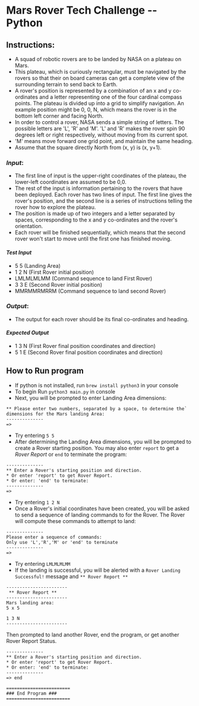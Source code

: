# Mars Rover Tech Challenge -- Python
## Instructions:  

  * A squad of robotic rovers are to be landed by NASA on a plateau on Mars.
  * This plateau, which is curiously rectangular, must be navigated by the rovers so that their on board cameras can get a complete view of the surrounding terrain to send back to Earth.
  * A rover's position is represented by a combination of an x and y co-ordinates and a letter representing one of the four cardinal compass points. The plateau is divided up into a grid to simplify navigation. An example position might be 0, 0, N, which means the rover is in the bottom left corner and facing North.
  * In order to control a rover, NASA sends a simple string of letters. The possible letters are 'L', 'R' and 'M'. 'L' and 'R' makes the rover spin 90 degrees left or right respectively, without moving from its current spot.
  * 'M' means move forward one grid point, and maintain the same heading.
  * Assume that the square directly North from (x, y) is (x, y+1).
### *Input*:
  * The first line of input is the upper-right coordinates of the plateau, the lower-left coordinates are assumed to be 0,0.
  * The rest of the input is information pertaining to the rovers that have been deployed. Each rover has two lines of input. The first line gives the rover's position, and the second line is a series of instructions telling the rover how to explore the plateau.
  * The position is made up of two integers and a letter separated by spaces, corresponding to the x and y co-ordinates and the rover's orientation.
  * Each rover will be finished sequentially, which means that the second rover won't start to move until the first one has finished moving.
   #### *Test Input*
  * 5 5 (Landing Area)
  * 1 2 N (First Rover initial position)
  * LMLMLMLMM (Command sequence to land First Rover)
  * 3 3 E (Second Rover initial position)
  * MMRMMRMRRM (Command sequence to land second Rover)

### *Output*:
  * The output for each rover should be its final co-ordinates and heading.
 #### *Expected Output*
  * 1 3 N (First Rover final position coordinates and direction)
  * 5 1 E (Second Rover final position coordinates and direction)

## How to Run program
 * If python is not installed, run `brew install python3` in your console
 * To begin Run `python3 main.py` in console
 * Next, you will be prompted to enter Landing Area dimensions:
 ```
 ** Please enter two numbers, separated by a space, to determine the`
 dimensions for the Mars landing Area:
--------------
 =>
 ```
   * Try entering `5 5`
 * After determining the Landing Area dimensions, you will be prompted to create a Rover starting position. You may also enter `report` to get a *Rover Report* or `end` to terminate the program:
 ```
 --------------
 ** Enter a Rover's starting position and direction.
* Or enter 'report' to get Rover Report.
* Or enter: 'end' to terminate:
--------------
=>
 ```
   * Try entering `1 2 N`
* Once a Rover's initial coordinates have been created, you will be asked to send a sequence of landing commands to for the Rover. The Rover will compute these commands to attempt to land:
```
--------------
Please enter a sequence of commands:
Only use 'L','R','M' or 'end' to terminate
--------------
=>
```
   * Try entering `LMLMLMLMM`
* If the landing is successful, you will be alerted with a `Rover Landing Successful!` message and `** Rover Report **`

```
-----------------------
 ** Rover Report **
-----------------------
Mars landing area:
5 x 5

1 3 N
-----------------------
```
Then prompted to land another Rover, end the program, or get another Rover Report Status.

```
--------------
** Enter a Rover's starting position and direction.
* Or enter 'report' to get Rover Report.
* Or enter: 'end' to terminate:
--------------
=> end

========================
### End Program ###
========================
```

 